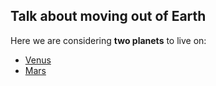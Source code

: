 ## Talk about moving out of Earth

Here we are considering **two planets** to live on:

* [Venus](https://en.wikipedia.org/wiki/Venus)
* [Mars](https://en.wikipedia.org/wiki/Mars_(Planet))
